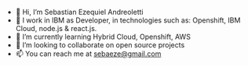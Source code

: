 - 👋 Hi, I’m Sebastian Ezequiel Andreoletti
- 👀 I work in IBM as Developer, in technologies such as: Openshift, IBM Cloud, node.js & react.js.
- 🌱 I’m currently learning Hybrid Cloud, Openshift, AWS
- 💞️ I’m looking to collaborate on open source projects
- 📫 You can reach me at sebaeze@gmail.com   

<!---
sebaeze/sebaeze is a ✨ special ✨ repository because its `README.md` (this file) appears on your GitHub profile.
You can click the Preview link to take a look at your changes.
--->
